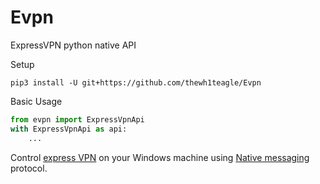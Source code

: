 # Evpn

ExpressVPN python native API

Setup
```shell
pip3 install -U git+https://github.com/thewh1teagle/Evpn
```

Basic Usage
```python
from evpn import ExpressVpnApi
with ExpressVpnApi as api:
    ...
```


Control [express VPN](https://www.expressvpn.com/vpn-software) on your Windows machine using [Native messaging](https://developer.mozilla.org/en-US/docs/Mozilla/Add-ons/WebExtensions/Native_messaging) protocol.